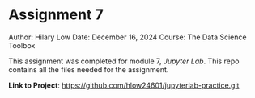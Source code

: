 # Assignment 7
Author: Hilary Low
Date: December 16, 2024
Course: The Data Science Toolbox


This assignment was completed for module 7, *Jupyter Lab*. This repo contains all the files needed for the assignment. 

**Link to Project**: https://github.com/hlow24601/jupyterlab-practice.git
